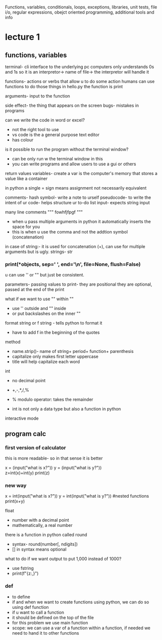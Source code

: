 Functions, variables, conditionals, loops, exceptions, libraries, unit tests, file i/o, regular expressions, obejct oriented programming, additional tools and info


# lecture 1
## functions, variables

terminal- cli interface to the underlying pc 
computers only understands 0s and 1s 
so it is an interpretor-> name of file-> the interpretor will handle it 


functions- actions or verbs that allow u to do some action
humans can use functions to do those things
in hello.py the function is print

arguments- input to the function

side effect- the thing that appears on the screen 
bugs- mistakes in programs

can we write the code in word or excel?
- not the right tool to use
- vs code is the a general purpose text editor
- has colour 

is it possible to run the program without the terminal window?
- can be only run w the terminal window in this 
- you can write programs and allow users to use a gui or others

return values
variables- create a var is the computer's memory that stores a value like a container

in python a single = sign means assignment not necessarily equivalent

comments- hash symbol- write a note to urself
pseudocode- to write the intent of ur code- helps structure ur to-do list
input- expects string input 

many line comments """ fowhfjfpgf """

- when u pass multiple arguments in python it automatically inserts the space for you
- this is when u use the comma and not the addtion symbol (concatenation)

in case of string:- it is used for concatenation (+), can use for multiple arguments but is ugly.
strings- str

### print(*objects, sep=' ', end='\n', file=None, flush=False)
u can use '' or "" but just be consistent.

parameters- passing values to print- they are positional
they are optional, passed at the end of the print

what if we want to use "" within ""
- use '' outside and "" inside
- or put backslashes on the inner ""

format string or f string - tells python to format it 
- have to add f in the beginning of the quotes


method
- name.strip()- name of string+ period+ function+ parenthesis
- capitalize only makes first letter uppercase
- title will help capitalize each word


int 
- no decimal point
- +,-,*,/,%
- % modulo operator: takes the remainder

- int is not only a data type but also a function in python

interactive mode

## program calc
### first version of calculator 
this is more readable- so in that sense it is better

x = (input("what is x?"))
y = (input("what is y?"))  
z=int(x)+int(y) 
print(z)

### new way

x = int(input("what is x?"))
y = int(input("what is y?"))  #nested functions
print(x+y) 


float
- number with a decimal point
- mathematically, a real number

there is a function in python called round
- syntax- round(number[, ndigits]) 
- [] in syntax means optional

what to do if we want output to put 1,000 instead of 1000?
- use fstring
- print(f"{z:,}")


### def
- to define
- if and when we want to create functions using python, we can do so using def function
- if u want to call a function
- it should be defined on the top of the file
- for this problem we use main function
- scope: we can use a var of a function within a function, if needed we need to hand it to other functions
